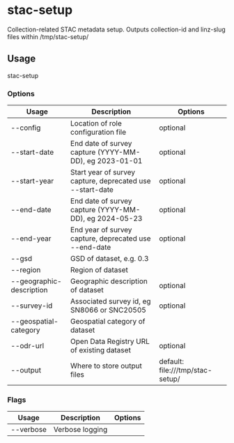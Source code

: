 # stac-setup

Collection-related STAC metadata setup. Outputs collection-id and linz-slug files within /tmp/stac-setup/

## Usage

stac-setup <options>

### Options

| Usage                          | Description                                               | Options                          |
| ------------------------------ | --------------------------------------------------------- | -------------------------------- |
| --config <str>                 | Location of role configuration file                       | optional                         |
| --start-date <str>             | End date of survey capture (YYYY-MM-DD), eg 2023-01-01    | optional                         |
| --start-year <str>             | Start year of survey capture, deprecated use --start-date | optional                         |
| --end-date <str>               | End date of survey capture (YYYY-MM-DD), eg 2024-05-23    | optional                         |
| --end-year <str>               | End year of survey capture, deprecated use --end-date     | optional                         |
| --gsd <value>                  | GSD of dataset, e.g. 0.3                                  |                                  |
| --region <str>                 | Region of dataset                                         |                                  |
| --geographic-description <str> | Geographic description of dataset                         | optional                         |
| --survey-id <str>              | Associated survey id, eg SN8066 or SNC20505               | optional                         |
| --geospatial-category <str>    | Geospatial category of dataset                            |                                  |
| --odr-url <value>              | Open Data Registry URL of existing dataset                | optional                         |
| --output <value>               | Where to store output files                               | default: file:///tmp/stac-setup/ |

### Flags

| Usage     | Description     | Options |
| --------- | --------------- | ------- |
| --verbose | Verbose logging |         |

<!-- This file has been autogenerated by src/readme/readme.generate.ts -->
